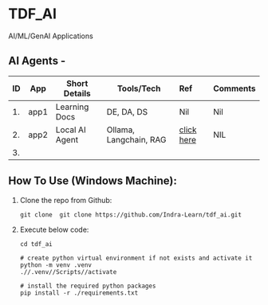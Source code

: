# TDF_AI
AI/ML/GenAI Applications

## AI Agents -

| ID  | App | Short Details | Tools/Tech | Ref  | Comments |
| --- | --- | ------------- | ---------- | :--- | -------- |
| 1.  | app1 | Learning Docs | DE, DA, DS | Nil | Nil |
| 2.  | app2 | Local AI Agent | Ollama, Langchain, RAG | [click here](apps\app2\App_Info.md) | NIL |
| 3. | | | | | |

## How To Use (Windows Machine):

1. Clone the repo from Github:
    ```shell
    git clone  git clone https://github.com/Indra-Learn/tdf_ai.git
    ```
2. Execute below code:
    ```shell
    cd tdf_ai

    # create python virtual environment if not exists and activate it
    python -m venv .venv
    .//.venv//Scripts//activate

    # install the required python packages
    pip install -r ./requirements.txt
    ```
